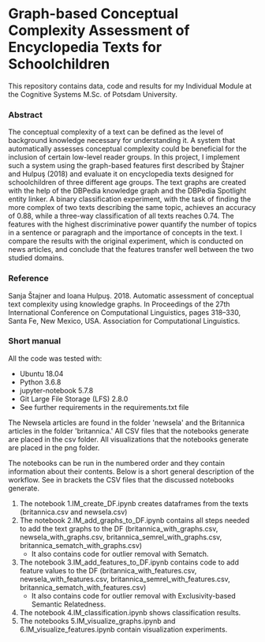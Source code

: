 # Graph-based Conceptual Complexity Assessment of Encyclopedia Texts for Schoolchildren
This repository contains data, code and results for my Individual Module at the Cognitive Systems M.Sc. of Potsdam University.

### Abstract 
The conceptual complexity of a text can be defined as the level of background knowledge necessary for understanding it. A system that automatically assesses conceptual complexity could be beneficial for the inclusion of certain low-level reader groups. In this project, I implement such a system using the graph-based features first described by Štajner and Hulpuş (2018) and evaluate it on encyclopedia texts designed for schoolchildren of three different age groups. The text graphs are created with the help of the DBPedia knowledge graph and the DBPedia Spotlight entity linker. A binary classification experiment, with the task of finding the more complex of two texts describing the same topic, achieves an accuracy of 0.88, while a three-way classification of all texts reaches 0.74. The features with the highest discriminative power quantify the number of topics in a sentence or paragraph and the importance of concepts in the text. I compare the results with the original experiment, which is conducted on news articles, and conclude that the features transfer well between the two studied domains.

### Reference
Sanja Štajner and Ioana Hulpuş. 2018.  Automatic assessment of conceptual text complexity using knowledge graphs. In
Proceedings of the 27th International Conference on Computational Linguistics, pages 318–330, Santa Fe, New Mexico, USA. Association
for Computational Linguistics.

### Short manual
All the code was tested with:
* Ubuntu 18.04
* Python 3.6.8
* jupyter-notebook 5.7.8
* Git Large File Storage (LFS) 2.8.0
* See further requirements in the requirements.txt file

The Newsela articles are found in the folder 'newsela' and the Britannica articles in the folder 'britannica.' All CSV files that the notebooks generate are placed in the csv folder. All visualizations that the notebooks generate are placed in the png folder.

The notebooks can be run in the numbered order and they contain information about their contents. Below is a short general description of the workflow. See in brackets the CSV files that the discussed notebooks generate.

1. The notebook 1.IM_create_DF.ipynb creates dataframes from  the texts (britannica.csv and newsela.csv)
2. The notebook 2.IM_add_graphs_to_DF.ipynb contains all steps needed to add the text graphs to the DF (britannica_with_graphs.csv, newsela_with_graphs.csv,  britannica_semrel_with_graphs.csv, britannica_sematch_with_graphs.csv) 
      * It also contains code for outlier removal with Sematch.
3. The notebook 3.IM_add_features_to_DF.ipynb contains code to add feature values to the DF (britannica_with_features.csv, newsela_with_features.csv, britannica_semrel_with_features.csv, britannica_sematch_with_features.csv)
      * It also contains code for outlier removal with Exclusivity-based Semantic Relatedness.
4. The notebook 4.IM_classification.ipynb shows classification results.
5. The notebooks 5.IM_visualize_graphs.ipynb and 6.IM_visualize_features.ipynb contain visualization experiments.
